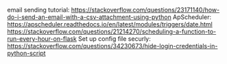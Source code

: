 email sending tutorial: https://stackoverflow.com/questions/23171140/how-do-i-send-an-email-with-a-csv-attachment-using-python
ApScheduler: https://apscheduler.readthedocs.io/en/latest/modules/triggers/date.html
https://stackoverflow.com/questions/21214270/scheduling-a-function-to-run-every-hour-on-flask
Set up config file securly: https://stackoverflow.com/questions/34230673/hide-login-credentials-in-python-script




